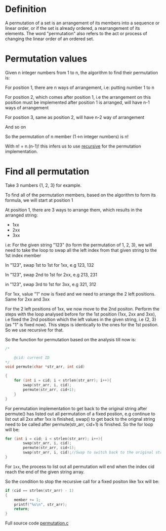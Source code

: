 # Definition

A permutation of a set is an arrangement of its members into a sequence or linear order, or if the set is already ordered, a rearrangement of its elements. The word "permutation" also refers to the act or process of changing the linear order of an ordered set.

# Permutation values

Given n integer numbers from 1 to n, the algorithm to find their permutation is:

For position 1, there are n ways of arrangement, i.e: putting number 1 to n

For position 2, which comes after position 1, i.e the arrangement on this position must be implemented after position 1 is arranged, will have n-1 ways of arrangement

For position 3, same as position 2, will have n-2 way of arrangement

And so on

So the permutation of n member (1->n integer numbers) is n!

With n! = n.(n-1)! this infers us to use [recursive]() for the permutation implementation.

# Find all permutation 

Take 3 numbers {1, 2, 3} for example.

To find all of the permutation members, based on the algorithm to form its formula, we will start at position 1

At position 1, there are 3 ways to arrange them, which results in the arranged string:

* 1xx
* 2xx
* 3xx

i.e: For the given string "123" (to form the permutation of 1, 2, 3), we will need to take the loop to swap all the left index from that given string to the 1st index member

In "123", swap 1st to 1st for 1xx, e.g 123, 132

In "123", swap 2nd to 1st for 2xx, e.g 213, 231

in "123", swap 3rd to 1st for 3xx, e.g 321, 312

For 1xx, value "1" now is fixed and we need to arrange the 2 left positions. Same for 2xx and 3xx

For the 2 left positions of 1xx, we now move to the 2nd positon. Perform the steps with the loop analysed before for the 1st position (1xx, 2xx and 3xx), i.e fixed the 2nd position which the left values in the given string, i.e {2, 3} (as "1" is fixed now). This steps is identically to the ones for the 1st postion. So we use recursive for that.

So the function for permutation based on the analysis till now is:

```c
/*

    @cid: current ID
*/
void permute(char *str_arr, int cid)

{
    for (int i = cid; i < strlen(str_arr); i++){
        swap(str_arr, i, cid);
        permute(str_arr, cid+1);
    }
}
```

For permutation implementation to get back to the original string after permute() has listed out all permutation of a fixed postion, e.g continue to list out all 2xx after 1xx is finished, swap() to get back to the orignal string need to be called after permute(str_arr, cid+1) is finished. So the for loop will be:


```c
for (int i = cid; i < strlen(str_arr); i++){
        swap(str_arr, i, cid);
        permute(str_arr, cid+1);
        swap(str_arr, i, cid);//Swap to switch back to the original string
}
```

For ``1xx``, the process to list out all permutation will end when the index cid reach the end of the given string array.

So the condition to stop the recursive call for a fixed positon like 1xx will be:

```c
if (cid == strlen(str_arr) - 1)
{
    member += 1;
    printf("%s\n", str_arr);
    return;
}
```

Full source code [permutation.c](permutation.c)